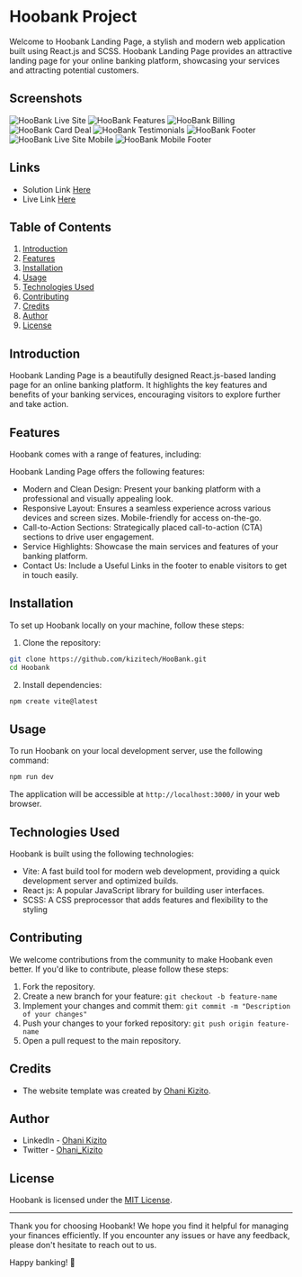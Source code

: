 # Hoobank Project


Welcome to Hoobank Landing Page, a stylish and modern web application built using React.js and SCSS. Hoobank Landing Page provides an attractive landing page for your online banking platform, showcasing your services and attracting potential customers.

## Screenshots 

![HooBank Live Site](src/assets/screenshots/hoobank.JPG)
![HooBank Features](src/assets/screenshots/hoobank-features.JPG)
![HooBank Billing](src/assets/screenshots/hoobank-billing.JPG)
![HooBank Card Deal](src/assets/screenshots/hoobank-carddeal.JPG)
![HooBank Testimonials](src/assets/screenshots/hoobank-testimonials.JPG)
![HooBank Footer](src/assets/screenshots/hoobank-footer.JPG)
![HooBank Live Site Mobile](src/assets/screenshots/hoobank-mobile.JPG)
![HooBank Mobile Footer](src/assets/screenshots/hoobank-mobile-footer.JPG)

## Links
* Solution Link [Here](https://github.com/kizitech/HooBank)
* Live Link [Here]()

## Table of Contents

1. [Introduction](#introduction)
2. [Features](#features)
3. [Installation](#installation)
4. [Usage](#usage)
5. [Technologies Used](#technologies-used)
6. [Contributing](#contributing)
6. [Credits](#credits)
6. [Author](#author)
7. [License](#license)

## Introduction

Hoobank Landing Page is a beautifully designed React.js-based landing page for an online banking platform. It highlights the key features and benefits of your banking services, encouraging visitors to explore further and take action.

## Features

Hoobank comes with a range of features, including:

Hoobank Landing Page offers the following features:

- Modern and Clean Design: Present your banking platform with a professional and visually appealing look.
- Responsive Layout: Ensures a seamless experience across various devices and screen sizes. Mobile-friendly for access on-the-go.
- Call-to-Action Sections: Strategically placed call-to-action (CTA) sections to drive user engagement.
- Service Highlights: Showcase the main services and features of your banking platform.
- Contact Us: Include a Useful Links in the footer to enable visitors to get in touch easily.

## Installation

To set up Hoobank locally on your machine, follow these steps:

1. Clone the repository:

```bash
git clone https://github.com/kizitech/HooBank.git
cd Hoobank
```

2. Install dependencies:

```bash
npm create vite@latest
```

## Usage

To run Hoobank on your local development server, use the following command:

```bash
npm run dev
```

The application will be accessible at `http://localhost:3000/` in your web browser.

## Technologies Used

Hoobank is built using the following technologies:

- Vite: A fast build tool for modern web development, providing a quick development server and optimized builds.
- React js: A popular JavaScript library for building user interfaces.
- SCSS: A CSS preprocessor that adds features and flexibility to the styling

## Contributing

We welcome contributions from the community to make Hoobank even better. If you'd like to contribute, please follow these steps:

1. Fork the repository.
2. Create a new branch for your feature: `git checkout -b feature-name`
3. Implement your changes and commit them: `git commit -m "Description of your changes"`
4. Push your changes to your forked repository: `git push origin feature-name`
5. Open a pull request to the main repository.


## Credits

- The website template was created by [Ohani Kizito](https://github.com/kizitech).


## Author

- LinkedIn - [Ohani Kizito](https://www.linkedin.com/in/ohanikizito/)
- Twitter - [Ohani_Kizito](https://www.twitter.com/Ohani_Kizito)

## License

Hoobank is licensed under the [MIT License](LICENSE).

---

Thank you for choosing Hoobank! We hope you find it helpful for managing your finances efficiently. If you encounter any issues or have any feedback, please don't hesitate to reach out to us.

Happy banking! 🏦